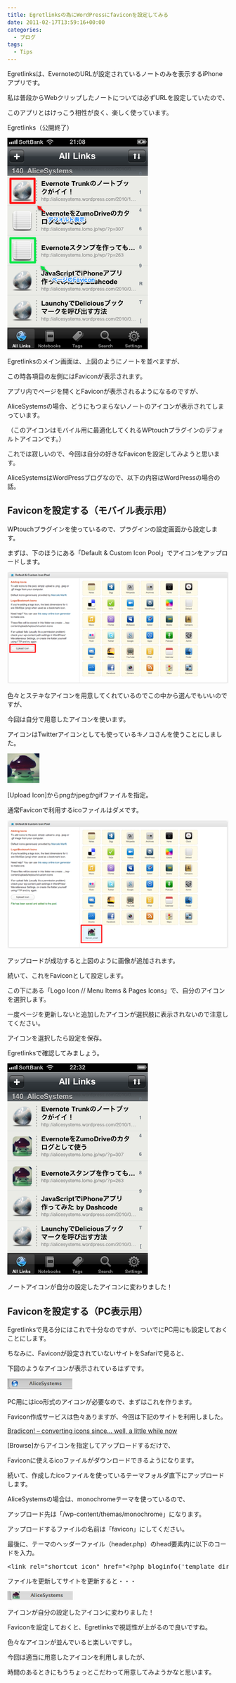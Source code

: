 ```yaml
---
title: Egretlinksの為にWordPressにfaviconを設定してみる
date: 2011-02-17T13:59:16+00:00
categories:
  - ブログ
tags:
  - Tips
---
```

Egretlinksは、EvernoteのURLが設定されているノートのみを表示するiPhoneアプリです。

私は普段からWebクリップしたノートについては必ずURLを設定していたので、

このアプリとはけっこう相性が良く、楽しく使っています。

Egretlinks（公開終了）

![Egretlinks](./1000000144.png)

Egretlinksのメイン画面は、上図のようにノートを並べますが、

この時各項目の左側にはFaviconが表示されます。

アプリ内でページを開くとFaviconが表示されるようになるのですが、

AliceSystemsの場合、どうにもつまらないノートのアイコンが表示されてしまっています。

（このアイコンはモバイル用に最適化してくれるWPtouchプラグインのデフォルトアイコンです。）

これでは寂しいので、今回は自分の好きなFaviconを設定してみようと思います。

<!--more-->

AliceSystemsはWordPressブログなので、以下の内容はWordPressの場合の話。

## Faviconを設定する（モバイル表示用）

WPtouchプラグインを使っているので、プラグインの設定画面から設定します。

まずは、下のほうにある「Default & Custom Icon Pool」でアイコンをアップロードします。

![WPtouch](./721148dab6b9feb5616dafcaba080350.png)

色々とステキなアイコンを用意してくれているのでこの中から選んでもいいのですが、

今回は自分で用意したアイコンを使います。

アイコンはTwitterアイコンとしても使っているキノコさんを使うことにしました。

![Myicon small](./myicon_small.png)

[Upload Icon]からpngかjpegかgifファイルを指定。

通常Faviconで利用するicoファイルはダメです。

![WPtouch iPhone Theme  AliceSystems  WordPress 2](./e751dd6925cda4660aec3c24272eaebe.png)

アップロードが成功すると上図のように画像が追加されます。

続いて、これをFaviconとして設定します。

この下にある「Logo Icon // Menu Items & Pages Icons」で、自分のアイコンを選択します。

一度ページを更新しないと追加したアイコンが選択肢に表示されないので注意してください。

アイコンを選択したら設定を保存。

Egretlinksで確認してみましょう。

![Egretlinks](./1000000145.png)

ノートアイコンが自分の設定したアイコンに変わりました！

## Faviconを設定する（PC表示用）

Egretlinksで見る分にはこれで十分なのですが、ついでにPC用にも設定しておくことにします。

ちなみに、Faviconが設定されていないサイトをSafariで見ると、

下図のようなアイコンが表示されているはずです。

![Egretlinks](./c9bba412a1613536487069a7ae19fdc9.png)

PC用にはico形式のアイコンが必要なので、まずはこれを作ります。

Favicon作成サービスは色々ありますが、今回は下記のサイトを利用しました。

<a rel="nofollow" href="http://ico.bradleygill.com/index.php" target="_blank">Bradicon! &#8211; converting icons since&#8230; well, a little while now</a><a rel="nofollow" href="https://b.hatena.ne.jp/entry/http://ico.bradleygill.com/index.php" target="_blank"><img src="https://b.hatena.ne.jp/entry/image/http://ico.bradleygill.com/index.php" border="0" alt="" /></a>

[Browse]からアイコンを指定してアップロードするだけで、

Faviconに使えるicoファイルがダウンロードできるようになります。

続いて、作成したicoファイルを使っているテーマフォルダ直下にアップロードします。

AliceSystemsの場合は、monochromeテーマを使っているので、

アップロード先は「/wp-content/themas/monochrome」になります。

アップロードするファイルの名前は「favicon」にしてください。

最後に、テーマのヘッダーファイル（header.php）のhead要素内に以下のコードを入力。

<pre class="brush:php">&lt;link rel="shortcut icon" href="&lt;?php bloginfo('template_directory'); ?&gt;/favicon.ico" /&gt;</pre>

ファイルを更新してサイトを更新すると・・・

![Egretlinks](./AliceSystems.png)

アイコンが自分の設定したアイコンに変わりました！

Faviconを設定しておくと、Egretlinksで視認性が上がるので良いですね。

色々なアイコンが並んでいると楽しいですし。

今回は適当に用意したアイコンを利用しましたが、

時間のあるときにもうちょっとこだわって用意してみようかなと思います。
